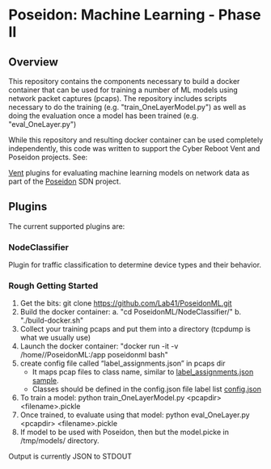 # Poseidon: Machine Learning - Phase II

## Overview
This repository contains the components necessary to build a docker container that can be used for training a number of ML models using network packet captures (pcaps).  The repository includes scripts necessary to do the training (e.g. "train_OneLayerModel.py") as well as doing the evaluation once a model has been trained (e.g. "eval_OneLayer.py")  

While this repository and resulting docker container can be used completely independently, this code was written to support the Cyber Reboot Vent and Poseidon projects. See:

[Vent](https://github.com/CyberReboot/vent) plugins for evaluating
machine learning models on network data as part of the
[Poseidon](https://github.com/CyberReboot/poseidon) SDN project.

## Plugins
The current supported plugins are:

### NodeClassifier
Plugin for traffic classification to determine device types and their behavior.

### Rough Getting Started
1. Get the bits: git clone https://github.com/Lab41/PoseidonML.git
2. Build the docker container:
    a. "cd PoseidonML/NodeClassifier/"
    b. "./build-docker.sh"
3. Collect your training pcaps and put them into a directory (tcpdump is what we usually use)
4. Launch the docker container: "docker run -it -v /home/<user>/PoseidonML:/app poseidonml bash"
5. create config file called “label_assignments.json” in pcaps dir
    - It maps pcap files to class name, similar to [label_assignments.json sample](https://github.com/Lab41/PoseidonML/blob/master/NodeClassifier/data/label_assignments.json).
    - Classes should be defined in the config.json file label list [config.json](https://github.com/Lab41/PoseidonML/blob/master/NodeClassifier/config.json)
6. To train a model: python train_OneLayerModel.py &lt;pcapdir&gt; &lt;filename&gt;.pickle
7. Once trained, to evaluate using that model: python eval_OneLayer.py &lt;pcapdir&gt; &lt;filename&gt;.pickle
8. If model to be used with Poseidon, then but the model.picke in /tmp/models/ directory. 

Output is currently JSON to STDOUT
